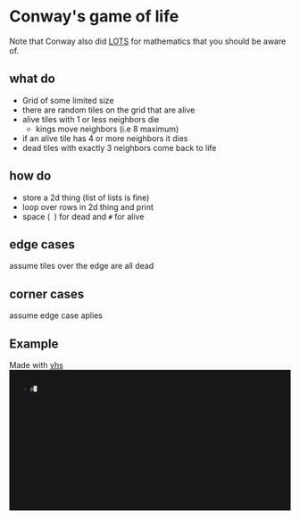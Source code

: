 
# Conway's game of life

Note that Conway also did [LOTS](https://en.wikipedia.org/wiki/John_Horton_Conway) for mathematics that you should be aware of.

## what do

- Grid of some limited size
- there are random tiles on the grid that are alive
- alive tiles with 1 or less neighbors die
    + kings move neighbors (i.e 8 maximum)
- if an alive tile has 4 or more neighbors it dies
- dead tiles with exactly 3 neighbors come back to life

## how do

- store a 2d thing (list of lists is fine)
- loop over rows in 2d thing and print
- space (` `) for dead and `#` for alive

## edge cases

assume tiles over the edge are all dead

## corner cases

assume edge case aplies

## Example 
Made with [vhs](https://github.com/charmbracelet/vhs)
![](Group-1/Conway.gif)

